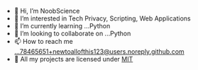 - 👋 Hi, I’m NoobScience
- 👀 I’m interested in Tech Privacy, Scripting, Web Applications
- 🌱 I’m currently learning ...Python
- 💞️ I’m looking to collaborate on ...Python
- 📫 How to reach me ...78465651+newtoallofthis123@users.noreply.github.com
- 📓 All my projects are licensed under [MIT]("https://noobscience.mit-license.org/")

<!---
newtoallofthis123/newtoallofthis123 is a ✨ special ✨ repository because its `README.md` (this file) appears on your GitHub profile.
You can click the Preview link to take a look at your changes.
--->

